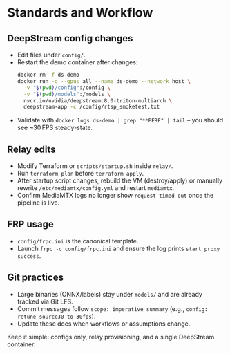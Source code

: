 # Standards and Workflow

## DeepStream config changes
- Edit files under `config/`.
- Restart the demo container after changes:
  ```bash
  docker rm -f ds-demo
  docker run -d --gpus all --name ds-demo --network host \
    -v "$(pwd)/config":/config \
    -v "$(pwd)/models":/models \
    nvcr.io/nvidia/deepstream:8.0-triton-multiarch \
    deepstream-app -c /config/rtsp_smoketest.txt
  ```
- Validate with `docker logs ds-demo | grep "**PERF" | tail` – you should see ~30 FPS steady-state.

## Relay edits
- Modify Terraform or `scripts/startup.sh` inside `relay/`.
- Run `terraform plan` before `terraform apply`.
- After startup script changes, rebuild the VM (destroy/apply) or manually rewrite `/etc/mediamtx/config.yml` and restart `mediamtx`.
- Confirm MediaMTX logs no longer show `request timed out` once the pipeline is live.

## FRP usage
- `config/frpc.ini` is the canonical template.
- Launch `frpc -c config/frpc.ini` and ensure the log prints `start proxy success`.

## Git practices
- Large binaries (ONNX/labels) stay under `models/` and are already tracked via Git LFS.
- Commit messages follow `scope: imperative summary` (e.g., `config: retune source30 to 30fps`).
- Update these docs when workflows or assumptions change.

Keep it simple: configs only, relay provisioning, and a single DeepStream container.
